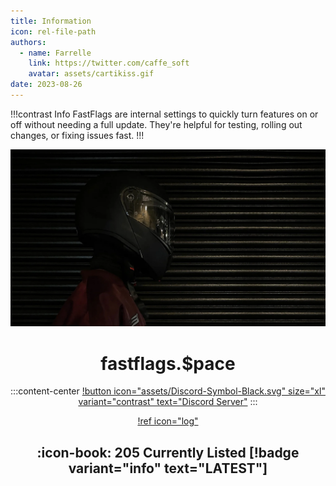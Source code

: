```yaml
---
title: Information
icon: rel-file-path	
authors:
  - name: Farrelle
    link: https://twitter.com/caffe_soft
    avatar: assets/cartikiss.gif
date: 2023-08-26
---
```


!!!contrast Info
FastFlags are internal settings to quickly turn features on or off without needing a full update. They're helpful for testing, rolling out changes, or fixing issues fast.
!!!

<div align="center">

![](assets/pbc.png)

# fastflags.$pace

:::content-center
[!button icon="assets/Discord-Symbol-Black.svg" size="xl" variant="contrast" text="Discord Server"](https://discord.gg/6zqNQTSkrg)
:::

[!ref icon="log"](/logs/changelog.md)

## :icon-book: 205 Currently Listed [!badge variant="info" text="LATEST"]

</div>
